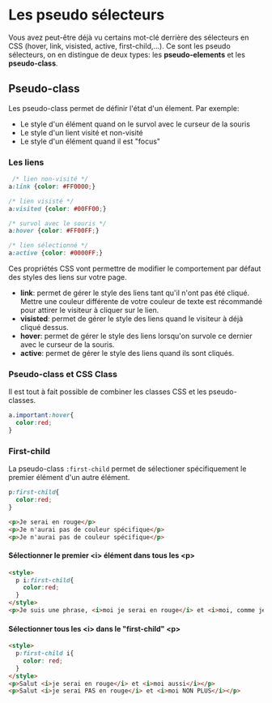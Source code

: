 # Les pseudo sélecteurs

Vous avez peut-être déjà vu certains mot-clé derrière des sélecteurs en CSS (hover, link, visisted, active, first-child,...). Ce sont les pseudo sélecteurs, on en distingue de deux types: les **pseudo-elements** et les **pseudo-class**.

## Pseudo-class

Les pseudo-class permet de définir l'état d'un élement. Par exemple: 

* Le style d'un élément quand on le survol avec le curseur de la souris
* Le style d'un lient visité et non-visité
* Le style d'un élément quand il est "focus"


### Les liens

```css
 /* lien non-visité */
a:link {color: #FF0000;}

/* lien visisté */
a:visited {color: #00FF00;}

/* survol avec le souris */
a:hover {color: #FF00FF;}

/* lien sélectionné */
a:active {color: #0000FF;} 
```

Ces propriétés CSS vont permettre de modifier le comportement par défaut des styles des liens sur votre page.

* **link**: permet de gérer le style des liens tant qu'il n'ont pas été cliqué. Mettre une couleur différente de votre couleur de texte est récommandé pour attirer le visiteur à cliquer sur le lien.
* **visisted**: permet de gérer le style des liens quand le visiteur à déjà cliqué dessus.
* **hover**: permet de gérer le style des liens lorsqu'on survole ce dernier avec le curseur de la souris.
* **active**: permet de gérer le style des liens quand ils sont cliqués.

### Pseudo-class et CSS Class

Il est tout à fait possible de combiner les classes CSS et les pseudo-classes.

```css
a.important:hover{
  color:red;
}
```

### First-child

La pseudo-class `:first-child` permet de sélectioner spécifiquement le premier élément d'un autre élément.

```css
p:first-child{
  color:red;
}
```

```html
<p>Je serai en rouge</p>
<p>Je n'aurai pas de couleur spécifique</p>
<p>Je n'aurai pas de couleur spécifique</p>
```

#### Sélectionner le premier \<i> élément dans tous les \<p>

```html
<style>
  p i:first-child{
    color:red;
  }
</style>
<p>Je suis une phrase, <i>moi je serai en rouge</i> et <i>moi, comme je suis le deuxième, je ne le serai pas</i></p>
```

#### Sélectionner tous les \<i> dans le "first-child" \<p>

```html
<style>
  p:first-child i{
    color: red;
  }
</style>
<p>Salut <i>je serai en rouge</i> et <i>moi aussi</i></p>
<p>Salut <i>je serai PAS en rouge</i> et <i>moi NON PLUS</i></p>
```